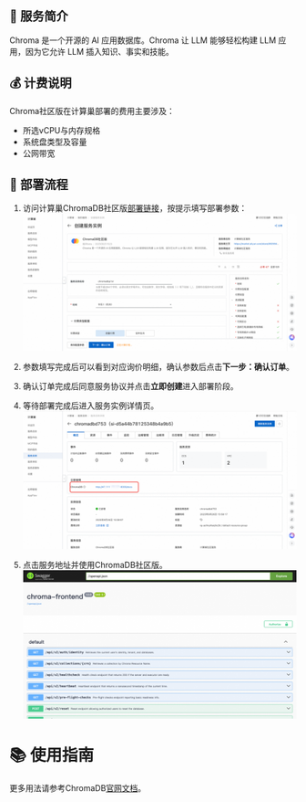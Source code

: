 ## 🌟 服务简介

Chroma 是一个开源的 AI 应用数据库。Chroma 让 LLM 能够轻松构建 LLM 应用，因为它允许 LLM 插入知识、事实和技能。

## 💰 计费说明

Chroma社区版在计算巢部署的费用主要涉及：

- 所选vCPU与内存规格
- 系统盘类型及容量
- 公网带宽

## 🚀 部署流程

1. 访问计算巢ChromaDB社区版[部署链接](https://computenest.console.aliyun.com/service/instance/create/cn-hangzhou?type=user&ServiceId=service-b9096ffacaa744e1a488)，按提示填写部署参数：
   ![image.png](img.png)

2. 参数填写完成后可以看到对应询价明细，确认参数后点击**下一步：确认订单**。

3. 确认订单完成后同意服务协议并点击**立即创建**进入部署阶段。

4. 等待部署完成后进入服务实例详情页。
   ![image.png](img_1.png)

5. 点击服务地址并使用ChromaDB社区版。
   ![image.png](img_2.png)

# 📚 使用指南

更多用法请参考ChromaDB[官网文档](https://docs.trychroma.com/docs/overview/introduction)。